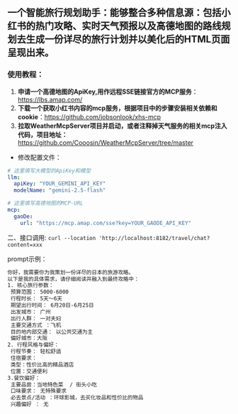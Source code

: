 ## 一个智能旅行规划助手：能够整合多种信息源：包括**小红书的热门攻略**、**实时天气预报**以及**高德地图的路线规划**去生成一份详尽的旅行计划并以美化后的HTML页面呈现出来。



### 使用教程：


1. **申请一个高德地图的ApiKey,用作远程SSE链接官方的MCP服务**：https://lbs.amap.com/
2. **下载一个获取小红书内容的mcp服务，根据项目中的步骤安装相关依赖和cookie**：https://github.com/jobsonlook/xhs-mcp
3. **拉取WeatherMcpServer项目并启动，或者注释掉天气服务的相关mcp注入代码，项目地址：** https://github.com/Cooosin/WeatherMcpServer/tree/master

- 修改配置文件：

```yaml
# 这里填写大模型的ApiKey和模型
llm:
  apiKey: "YOUR_GEMINI_API_KEY"
  modelName: "gemini-2.5-flash"

# 这里填写高德地图的MCP-URL
mcp:
  gaoDe:
    url: "https://mcp.amap.com/sse?key=YOUR_GAODE_API_KEY"
```
二、接口调用:
`curl --location 'http://localhost:8182/travel/chat?content=xxx`

prompt示例：
```tex
你好，我需要你为我策划一份详尽的日本的旅游攻略。
以下是我的具体需求，请仔细阅读并融入到最终攻略中：
1. 核心旅行参数：
 预算范围： 5000-6000
 行程时长： 5天～6天
 期望出行时间： 6月20日-6月25日
 出发城市： 广州
 出行人群： 一对夫妇
 主要交通方式 ：飞机
 目的地内部交通： 以公共交通为主
 偏好城市：大阪
2. 行程风格与偏好：
 行程节奏： 轻松舒适
 住宿要求：
 类型：性价比高的精品酒店
 位置：交通便利
3.餐饮偏好：
 主要品尝：当地特色菜  / 街头小吃 
 口味要求： 无特殊要求 
 必去景点/活动 ：环球影城，去买化妆品和性价比的物品
 兴趣偏好 ： 无
```


